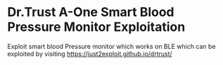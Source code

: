 # Dr.Trust A-One Smart Blood Pressure Monitor Exploitation
Exploit smart blood Pressure monitor which works on BLE which can be exploited by visiting https://just2exploit.github.io/drtrust/
